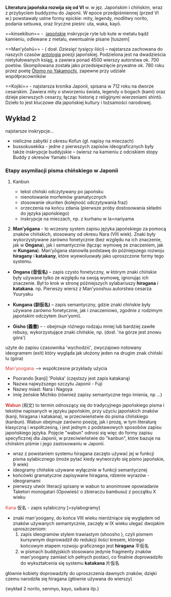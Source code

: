 
**Literatura japońska rozwija się od VI** w. w jęz. Japońskim i chińskim, wraz z przybyciem buddyzmu do Japonii. W epoce przedpiśmiennej (przed VI w.) powstawały ustne formy epickie: mity, legendy, modlitwy norito, podania setsuwa, oraz liryczne pieśni: uta, waka, kayō.

==kinsekibun== -  [japońskie](https://pl.wikipedia.org/wiki/Japonia "Japonia") inskrypcje ryte lub kute w metalu bądź kamieniu, odlewane z metalu, ewentualnie pisane [tuszem]

==Man’yōshū== - ( dosł. _Dziesięć tysięcy liści_) – najstarsza zachowana do naszych czasów [antologia](https://pl.wikipedia.org/wiki/Antologia "Antologia") poezji japońskiej. Podzielona jest na dwadzieścia nietytułowanych ksiąg, a zawiera ponad 4500 wierszy autorstwa ok. 700 poetów. Skompilowana została jako przedsięwzięcie prywatne ok. 780 roku przez poetę [Ōtomo no Yakamochi](https://pl.wikipedia.org/wiki/%C5%8Ctomo_no_Yakamochi "Ōtomo no Yakamochi"), zapewne przy udziale współpracowników

==Kojiki== - najstarsza kronika Japonii, spisana w 712 roku na dworze cesarskim. Zawiera mity o stworzeniu świata, legendy o bogach (kami) oraz dzieje pierwszych cesarzy, łącząc historię z religijnymi wierzeniami shintō. Dzieło to jest kluczowe dla japońskiej kultury i tożsamości narodowej.


## Wykład 2


najstarsze inskrypcje...
- nieliczne zabytki z okresu Kofun (gł. napisy na mieczach)
- bussokusekika - jedne z pierwszych zapisów ideograficznych były także inskrypcje buddyjskie –  (wiersz na kamieniu z odciskiem stopy Buddy z okresów Yamato i Nara

### Etapy asymilacji pisma chińskiego w Japonii

1. Kanbun
	- tekst chiński odczytywany po japońsku
	- nienotowanie morfemów gramatycznych
	- stosowanie okuriten (kolejność odczytywania fraz)
	- orzeczenia na końcu zdania (pierwsze próby dostosowania składni do języka japońskiego)
	- inskrypcje na mieczach, np. z kurhanu w Ia=nariyama

2. **Man’yōgana** - to wczesny system zapisu języka japońskiego za pomocą znaków chińskich, stosowany od okresu Nara (VIII wiek). Znaki były wykorzystywane zarówno fonetycznie (bez względu na ich znaczenie, jak w **Ongana**), jak i semantycznie (łącząc wymowę ze znaczeniem, jak w **Kungana**). Man’yōgana stanowiła podstawę do późniejszego rozwoju **hiragany** i **katakany**, które wyewoluowały jako uproszczone formy tego systemu.


- **Ongana (音仮名)** – zapis czysto fonetyczny, w którym znaki chińskie były używane tylko ze względu na swoją wymowę, ignorując ich znaczenie. Był to krok w stronę późniejszych sylabariuszy **hiragana** i **katakana**.
np. Pierwszy wiersz z Man'yooshuu autorstwa cesarza Yuuryaku
    
- **Kungana (訓仮名)** – zapis semantyczny, gdzie znaki chińskie były używane zarówno fonetycznie, jak i znaczeniowo, zgodnie z rodzimym japońskim odczytem (kun’yomi).
    
- **Gisho (義書)** – - obejmuje różnego rodzaju mniej lub bardziej zawiłe rebusy, wykorzystujące znaki chińskie, np.
(dosł. 'na górze jest znowu góra')

użyte do zapisu czasownika 'wychodzić', zwyczajowo notowany ideogramem (exit) który wygląda jak ułożony jeden na drugim znak chiński lu (góra)

<font style="color: #d83931">Man'yoogana</font> --> współczesne przykłady użycia
- Poorando [kanji] 'Polska' (częstszy jest zapis katakaną)
- Nazwa najwyższego szczytu Japonii - Fuji
- Nazwy miast: Nara i Nagoya
- imię żeńskie Michiko (również zapisy semantyczne tego imienia, np ...)


**<font style="color: #d83931">Wabun</font>** (和文) to termin odnoszący się do tradycyjnego japońskiego pisma i tekstów napisanych w języku japońskim, przy użyciu japońskich znaków (kanji, hiragana i katakana), w przeciwieństwie do pisma chińskiego (kanbun). Wabun obejmuje zarówno poezję, jak i prozę, w tym literaturę klasyczną i współczesną, i jest jednym z podstawowych sposobów zapisu japońskiego języka. Pojęcie "wabun" odnosi się więc do formy zapisu specyficznej dla Japonii, w przeciwieństwie do "kanbun", które bazuje na chińskim piśmie i jego zastosowaniu w Japonii.

- wraz z powstaniem systemu hiragana zaczęto używać jej w funkcji pisma sylabicznego
(może pytać kiedy wytworzyło się pismo japońskie, 9 wiek)
- ideogramy chińskie używane wyłącznie w funkcji semantycznej
- końcówki gramatyczne zapisywane hiragana, rdzenie wyrazów - ideogramami
- pierwszy utwór literacji spisany w wabun to anonimowe opowiadanie Taketori monogatari (Opowieść o zbieraczu bambusu) z początku X wieku

<font style="color: #d83931">Kana</font> 仮名 - zapis sylabiczny [=sylabogramy]

- znaki man'yoogany, do końca VIII wieku nieróżniące się wyglądem od znaków używanych semantycznie, zaczęły w IX wieku ulegać dwojakim uproszczeniom:
	1. zapis ideogramów stylem trawiastym (shoosho ), czyli pismem kursywnym doprowadził do redukcji ilości kresem, którego końcowym etapem rozwoju graficznego jest **hiragana** 平仮名
	2. w pismach buddyjskich stosowano jedynie fragmenty znaków man'yoogany zamiast ich pełnych postaci, co finalnie doprowadziło do wykształcenia się systemu **katakana** 片仮名


głównie kobiety doprowadziły do uproszczenia dawnych znaków, dzięki czemu narodziła się hiragana (głównie używana do wierszy)


{wykład 2 norito, senmyo, kayo, saibara itp.}